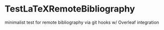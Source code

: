 # TestLaTeXRemoteBibliography
minimalist test for remote bibliography via git hooks w/ Overleaf integration
